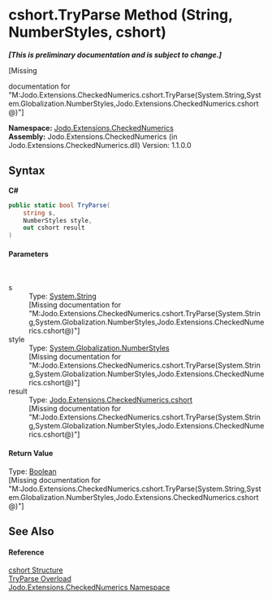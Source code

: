 # cshort.TryParse Method (String, NumberStyles, cshort)
 _**\[This is preliminary documentation and is subject to change.\]**_

\[Missing <summary> documentation for "M:Jodo.Extensions.CheckedNumerics.cshort.TryParse(System.String,System.Globalization.NumberStyles,Jodo.Extensions.CheckedNumerics.cshort@)"\]

**Namespace:**&nbsp;<a href="N_Jodo_Extensions_CheckedNumerics">Jodo.Extensions.CheckedNumerics</a><br />**Assembly:**&nbsp;Jodo.Extensions.CheckedNumerics (in Jodo.Extensions.CheckedNumerics.dll) Version: 1.1.0.0

## Syntax

**C#**<br />
``` C#
public static bool TryParse(
	string s,
	NumberStyles style,
	out cshort result
)
```


#### Parameters
&nbsp;<dl><dt>s</dt><dd>Type: <a href="https://docs.microsoft.com/dotnet/api/system.string" target="_blank" rel="noopener noreferrer">System.String</a><br />\[Missing <param name="s"/> documentation for "M:Jodo.Extensions.CheckedNumerics.cshort.TryParse(System.String,System.Globalization.NumberStyles,Jodo.Extensions.CheckedNumerics.cshort@)"\]</dd><dt>style</dt><dd>Type: <a href="https://docs.microsoft.com/dotnet/api/system.globalization.numberstyles" target="_blank" rel="noopener noreferrer">System.Globalization.NumberStyles</a><br />\[Missing <param name="style"/> documentation for "M:Jodo.Extensions.CheckedNumerics.cshort.TryParse(System.String,System.Globalization.NumberStyles,Jodo.Extensions.CheckedNumerics.cshort@)"\]</dd><dt>result</dt><dd>Type: <a href="T_Jodo_Extensions_CheckedNumerics_cshort">Jodo.Extensions.CheckedNumerics.cshort</a><br />\[Missing <param name="result"/> documentation for "M:Jodo.Extensions.CheckedNumerics.cshort.TryParse(System.String,System.Globalization.NumberStyles,Jodo.Extensions.CheckedNumerics.cshort@)"\]</dd></dl>

#### Return Value
Type: <a href="https://docs.microsoft.com/dotnet/api/system.boolean" target="_blank" rel="noopener noreferrer">Boolean</a><br />\[Missing <returns> documentation for "M:Jodo.Extensions.CheckedNumerics.cshort.TryParse(System.String,System.Globalization.NumberStyles,Jodo.Extensions.CheckedNumerics.cshort@)"\]

## See Also


#### Reference
<a href="T_Jodo_Extensions_CheckedNumerics_cshort">cshort Structure</a><br /><a href="Overload_Jodo_Extensions_CheckedNumerics_cshort_TryParse">TryParse Overload</a><br /><a href="N_Jodo_Extensions_CheckedNumerics">Jodo.Extensions.CheckedNumerics Namespace</a><br />